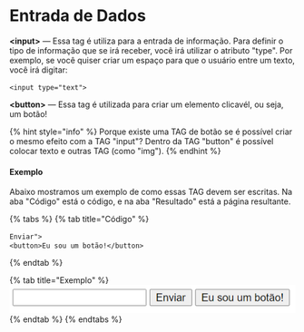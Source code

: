 # Entrada de Dados

 **&lt;input&gt;** — Essa tag é utiliza para a entrada de informação. Para definir o tipo de informação que se irá receber, você irá utilizar o atributo "type". Por exemplo, se você quiser criar um espaço para que o usuário entre um texto, você irá digitar:

```markup
<input type="text">
```

**&lt;button&gt;** — Essa tag é utilizada para criar um elemento clicavél, ou seja, um botão!  

{% hint style="info" %}
Porque existe uma TAG de botão se é possível criar o mesmo efeito com a TAG "input"?  Dentro da TAG "button" é possível colocar texto e outras TAG \(como "img"\).
{% endhint %}

#### Exemplo

Abaixo mostramos um exemplo de como essas TAG devem ser escritas. Na aba "Código" está o código, e na aba "Resultado" está a página resultante.

{% tabs %}
{% tab title="Código" %}
```markup
Enviar">
<button>Eu sou um botão!</button>
```
{% endtab %}

{% tab title="Exemplo" %}
![](../../../.gitbook/assets/entrada.png)
{% endtab %}
{% endtabs %}

